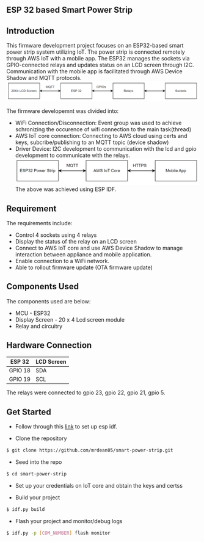 <h2> ESP 32 based Smart Power Strip <h2>

## Introduction
This firmware development project focuses on an ESP32-based smart power strip system utilizing IoT. The power strip is connected remotely through AWS IoT with a mobile app. The ESP32 manages the sockets via GPIO-connected relays and updates status on an LCD screen through I2C. Communication with the mobile app is facilitated through AWS Device Shadow and MQTT protocols.
![local.conf file](image.png)

The firmware developemnt was divided into:
* WiFi Connection/Disconnection:  Event group was used to achieve schronizing the occurence of wifi connection to the main task(thread)
* AWS IoT core connection: Connecting to AWS cloud using certs and keys, subcribe/publishing to an MQTT topic (device shadow)
* Driver Device: I2C development to communication with the lcd and gpio development to communicate with the relays.
![alt text](image-1.png)
The above was achieved using ESP IDF.

## Requirement
The requirements include:
* Control 4 sockets using 4 relays
* Display the status of the relay on an LCD screen
* Connect to AWS IoT core and use AWS Device Shadow to manage interaction between appliance and  mobile application.
* Enable connection to a WiFi network.
* Able to rollout firmware update (OTA firmware update)

## Components Used 
The components used are below:
* MCU - ESP32
* Display Screen - 20 x 4 Lcd screen module
* Relay and circuitry

## Hardware Connection

| ESP 32      | LCD Screen                                   |
|-------------|----------------------------------------------|
| GPIO 18     | SDA                                          |
| GPIO 19     | SCL                                          |

The relays were connected to gpio 23, gpio 22, gpio 21, gpio 5.

## Get Started
- Follow through this [link](https://docs.espressif.com/projects/esp-idf/en/stable/esp32/get-started/index.html) to set up esp idf.

- Clone the repository 
```bash
$ git clone https://github.com/mrdean05/smart-power-strip.git
```

- Seed into the repo
```bash
$ cd smart-power-strip
```

- Set up your credentials on IoT core and obtain the keys and certss

- Build your project
```bash
$ idf.py build
```

- Flash your project and monitor/debug logs
```bash
$ idf.py -p [COM_NUMBER] flash monitor 
```